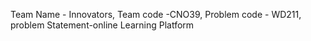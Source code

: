 Team Name - Innovators,
Team code -CNO39,
Problem code - WD211,
problem Statement-online Learning Platform
